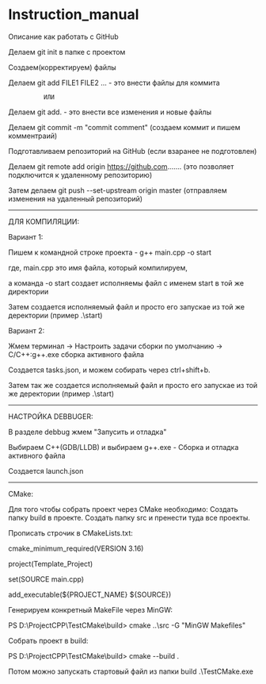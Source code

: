 # Instruction_manual
Описание как работать с GitHub


Делаем git init в папке с проектом

Создаем(корректируем) файлы

Делаем git add FILE1 FILE2 ...  - это внести файлы для коммита

              ИЛИ
              
Делаем git add. - это внести все изменения и новые файлы 

Делаем git commit -m "commit comment" (создаем коммит и пишем комментраий)

Подготавливаем репозиторий на GitHub (если взаранее не подготовлен)

Делаем git remote add origin https://github.com....... (это позволяет подключится к удаленному репозиторию)

Затем делаем git push --set-upstream origin master (отправляем изменения на  удаленный репозиторий)

----------------------------------------------------------------------------------------------------------------------------

ДЛЯ КОМПИЛЯЦИИ:

Вариант 1:

Пишем к командной строке проекта - g++ main.cpp -o start

где, main.cpp это имя файла, который компилируем,

а команда -o start создает исполняемы файл с именем start в той же директории

Затем создается исполняемый файл и просто его запускае из той же деректории (пример .\start)

Вариант 2:

Жмем терминал -> Настроить задачи сборки по умолчанию -> C/C++:g++.exe сборка активного файла

Создается tasks.json, и можем собирать через ctrl+shift+b.

Затем так же создается исполняемый файл и просто его запускае из той же деректории (пример .\start)

----------------------------------------------------------------------------------------------------------------------------

НАСТРОЙКА DEBBUGER:

В разделе debbug жмем "Запусить и отладка"

Выбираем C++(GDB/LLDB) и выбираем g++.exe - Сборка и отладка активного файла

Создается launch.json

----------------------------------------------------------------------------------------------------------------------------

CMake:

Для того чтобы собрать проект через CMake необходимо:
Создать папку build в проекте.
Создать папку src и пренести туда все проекты.

Прописать строчик в CMakeLists.txt:

cmake_minimum_required(VERSION 3.16)

project(Template_Project)

set(SOURCE main.cpp)

add_executable(${PROJECT_NAME} ${SOURCE})

Генерируем конкретный MakeFile через MinGW:

PS D:\ProjectCPP\TestCMake\build> cmake ..\src -G "MinGW Makefiles"   

Собрать проект в build:

PS D:\ProjectCPP\TestCMake\build> cmake --build . 

Потом можно запускать стартовый файл из папки build
.\TestCMake.exe
